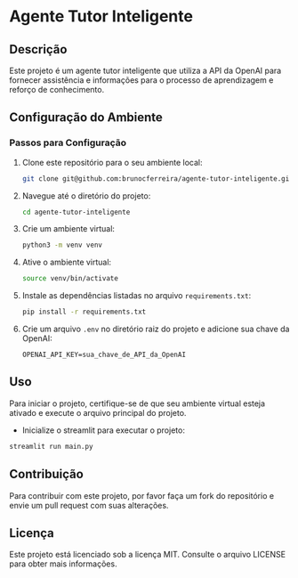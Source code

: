 # Agente Tutor Inteligente

## Descrição

Este projeto é um agente tutor inteligente que utiliza a API da OpenAI para fornecer assistência e informações para o processo de aprendizagem e reforço de conhecimento.

## Configuração do Ambiente

### Passos para Configuração

1. Clone este repositório para o seu ambiente local:
   ```bash
   git clone git@github.com:brunocferreira/agente-tutor-inteligente.git
   ```
2. Navegue até o diretório do projeto:
   ```bash
   cd agente-tutor-inteligente
   ```
3. Crie um ambiente virtual:
   ```bash
   python3 -m venv venv
   ```
4. Ative o ambiente virtual:
   ```bash
   source venv/bin/activate
   ```
5. Instale as dependências listadas no arquivo `requirements.txt`:
   ```bash
   pip install -r requirements.txt
   ```
6. Crie um arquivo `.env` no diretório raiz do projeto e adicione sua chave da OpenAI:
   ```Plaintext
   OPENAI_API_KEY=sua_chave_de_API_da_OpenAI
   ```

## Uso

Para iniciar o projeto, certifique-se de que seu ambiente virtual esteja ativado e execute o arquivo principal do projeto.

- Inicialize o streamlit para executar o projeto:

```bash
streamlit run main.py
```

## Contribuição

Para contribuir com este projeto, por favor faça um fork do repositório e envie um pull request com suas alterações.

## Licença

Este projeto está licenciado sob a licença MIT. Consulte o arquivo LICENSE para obter mais informações.
